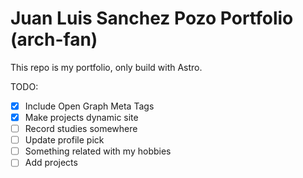 # Juan Luis Sanchez Pozo Portfolio (arch-fan)

This repo is my portfolio, only build with Astro.

TODO:

- [x] Include Open Graph Meta Tags
- [x] Make projects dynamic site
- [ ] Record studies somewhere
- [ ] Update profile pick
- [ ] Something related with my hobbies
- [ ] Add projects
